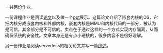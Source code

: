一共两份作业。

一份课程作业是阅读[论文](http://nathandautenhahn.com/downloads/publications/asplos200-dautenhahn.pdf)以及做一个[ppt](https://github.com/linxuyalun/Courses/blob/master/sjtu/csp/Nested%20Kernel.pptx)展示。这篇论文介绍了嵌套内核的OS，它把内核分成嵌套内核和外部内核，嵌套内核是MMU和内核代码的一部分，被认为是可信，其余部分是不可信的。卖点在于通过这样的一个方式实现内存隔离，从而确保系统的安全性。文章本身还是有点小硬核的，很多内容不是很好理解。

另一份作业是阅读serverless的相关论文并写一篇[综述](summarize.md)。

